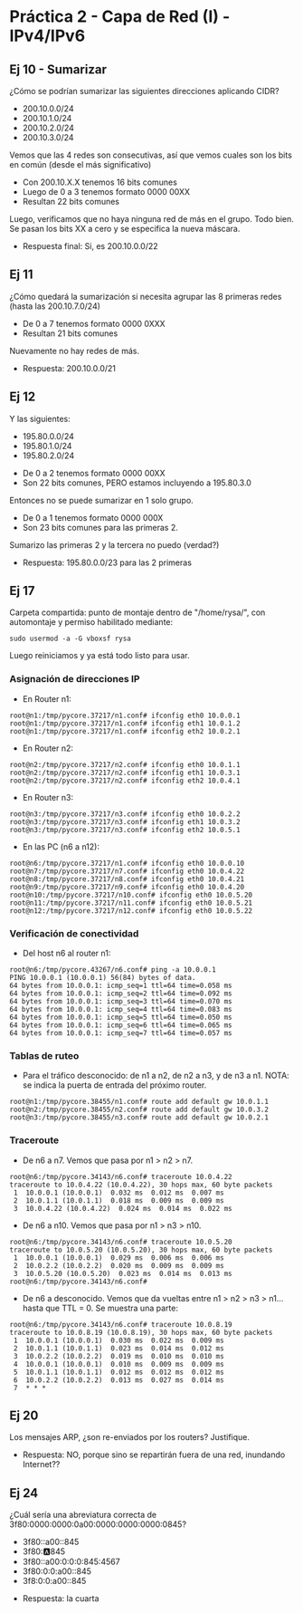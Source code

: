 # Práctica 2 - Capa de Red (I) - IPv4/IPv6

## Ej 10 - Sumarizar 
¿Cómo se podrían sumarizar las siguientes direcciones aplicando CIDR?
- 200.10.0.0/24
- 200.10.1.0/24
- 200.10.2.0/24
- 200.10.3.0/24

Vemos que las 4 redes son consecutivas, así que vemos cuales son los bits en común (desde el más significativo)

* Con 200.10.X.X tenemos 16 bits comunes 
* Luego de 0 a 3 tenemos formato 0000 00XX
* Resultan 22 bits comunes

Luego, verificamos que no haya ninguna red de más en el grupo. 
Todo bien. Se pasan los bits XX a cero y se especifica la nueva máscara. 

- Respuesta final: Si, es 200.10.0.0/22

## Ej 11
¿Cómo quedará la sumarización si necesita agrupar las 8 primeras redes (hasta las
200.10.7.0/24)

* De 0 a 7 tenemos formato 0000 0XXX
* Resultan 21 bits comunes

Nuevamente no hay redes de más.

* Respuesta: 200.10.0.0/21

## Ej 12
Y las siguientes:
- 195.80.0.0/24
- 195.80.1.0/24
- 195.80.2.0/24

* De 0 a 2 tenemos formato 0000 00XX
* Son 22 bits comunes, PERO estamos incluyendo a 195.80.3.0

Entonces no se puede sumarizar en 1 solo grupo. 

* De 0 a 1 tenemos formato 0000 000X
* Son 23 bits comunes para las primeras 2.

Sumarizo las primeras 2 y la tercera no puedo (verdad?)

* Respuesta: 195.80.0.0/23 para las 2 primeras

## Ej 17
Carpeta compartida: punto de montaje dentro de "/home/rysa/", con automontaje y permiso habilitado mediante:

``` sudo usermod -a -G vboxsf rysa ```

Luego reiniciamos y ya está todo listo para usar.

### Asignación de direcciones IP

* En Router n1:
``` 
root@n1:/tmp/pycore.37217/n1.conf# ifconfig eth0 10.0.0.1
root@n1:/tmp/pycore.37217/n1.conf# ifconfig eth1 10.0.1.2
root@n1:/tmp/pycore.37217/n1.conf# ifconfig eth2 10.0.2.1 
```

* En Router n2:
``` 
root@n2:/tmp/pycore.37217/n2.conf# ifconfig eth0 10.0.1.1
root@n2:/tmp/pycore.37217/n2.conf# ifconfig eth1 10.0.3.1
root@n2:/tmp/pycore.37217/n2.conf# ifconfig eth2 10.0.4.1
``` 

* En Router n3:
``` 
root@n3:/tmp/pycore.37217/n3.conf# ifconfig eth0 10.0.2.2
root@n3:/tmp/pycore.37217/n3.conf# ifconfig eth1 10.0.3.2
root@n3:/tmp/pycore.37217/n3.conf# ifconfig eth2 10.0.5.1
``` 

* En las PC (n6 a n12):
``` 
root@n6:/tmp/pycore.37217/n1.conf# ifconfig eth0 10.0.0.10 
root@n7:/tmp/pycore.37217/n7.conf# ifconfig eth0 10.0.4.22
root@n8:/tmp/pycore.37217/n8.conf# ifconfig eth0 10.0.4.21
root@n9:/tmp/pycore.37217/n9.conf# ifconfig eth0 10.0.4.20
root@n10:/tmp/pycore.37217/n10.conf# ifconfig eth0 10.0.5.20
root@n11:/tmp/pycore.37217/n11.conf# ifconfig eth0 10.0.5.21
root@n12:/tmp/pycore.37217/n12.conf# ifconfig eth0 10.0.5.22
```

### Verificación de conectividad

* Del host n6 al router n1:
```
root@n6:/tmp/pycore.43267/n6.conf# ping -a 10.0.0.1 
PING 10.0.0.1 (10.0.0.1) 56(84) bytes of data.
64 bytes from 10.0.0.1: icmp_seq=1 ttl=64 time=0.058 ms
64 bytes from 10.0.0.1: icmp_seq=2 ttl=64 time=0.092 ms
64 bytes from 10.0.0.1: icmp_seq=3 ttl=64 time=0.070 ms
64 bytes from 10.0.0.1: icmp_seq=4 ttl=64 time=0.083 ms
64 bytes from 10.0.0.1: icmp_seq=5 ttl=64 time=0.050 ms
64 bytes from 10.0.0.1: icmp_seq=6 ttl=64 time=0.065 ms
64 bytes from 10.0.0.1: icmp_seq=7 ttl=64 time=0.057 ms
```

### Tablas de ruteo
* Para el tráfico desconocido: de n1 a n2, de n2 a n3, y de n3 a n1. NOTA: se indica la puerta de entrada del próximo router.
```
root@n1:/tmp/pycore.38455/n1.conf# route add default gw 10.0.1.1
root@n2:/tmp/pycore.38455/n2.conf# route add default gw 10.0.3.2
root@n3:/tmp/pycore.38455/n3.conf# route add default gw 10.0.2.1
```

### Traceroute
* De n6 a n7. Vemos que pasa por n1 > n2 > n7.
```
root@n6:/tmp/pycore.34143/n6.conf# traceroute 10.0.4.22
traceroute to 10.0.4.22 (10.0.4.22), 30 hops max, 60 byte packets
 1  10.0.0.1 (10.0.0.1)  0.032 ms  0.012 ms  0.007 ms
 2  10.0.1.1 (10.0.1.1)  0.018 ms  0.009 ms  0.009 ms
 3  10.0.4.22 (10.0.4.22)  0.024 ms  0.014 ms  0.022 ms
```

* De n6 a n10. Vemos que pasa por n1 > n3 > n10.
```
root@n6:/tmp/pycore.34143/n6.conf# traceroute 10.0.5.20
traceroute to 10.0.5.20 (10.0.5.20), 30 hops max, 60 byte packets
 1  10.0.0.1 (10.0.0.1)  0.029 ms  0.006 ms  0.006 ms
 2  10.0.2.2 (10.0.2.2)  0.020 ms  0.009 ms  0.009 ms
 3  10.0.5.20 (10.0.5.20)  0.023 ms  0.014 ms  0.013 ms
root@n6:/tmp/pycore.34143/n6.conf# 
```

* De n6 a desconocido. Vemos que da vueltas entre n1 > n2 > n3 > n1... hasta que TTL = 0. Se muestra una parte:
```
root@n6:/tmp/pycore.34143/n6.conf# traceroute 10.0.8.19
traceroute to 10.0.8.19 (10.0.8.19), 30 hops max, 60 byte packets
 1  10.0.0.1 (10.0.0.1)  0.030 ms  0.022 ms  0.009 ms
 2  10.0.1.1 (10.0.1.1)  0.023 ms  0.014 ms  0.012 ms
 3  10.0.2.2 (10.0.2.2)  0.019 ms  0.010 ms  0.010 ms
 4  10.0.0.1 (10.0.0.1)  0.010 ms  0.009 ms  0.009 ms
 5  10.0.1.1 (10.0.1.1)  0.012 ms  0.012 ms  0.012 ms
 6  10.0.2.2 (10.0.2.2)  0.013 ms  0.027 ms  0.014 ms
 7  * * *
```

## Ej 20
Los mensajes ARP, ¿son re-enviados por los routers? Justifique.

* Respuesta: NO, porque sino se repartirán fuera de una red, inundando Internet??

## Ej 24
¿Cuál sería una abreviatura correcta de 3f80:0000:0000:0a00:0000:0000:0000:0845?
- 3f80::a00::845
- 3f80::a:845
- 3f80::a00:0:0:0:845:4567
- 3f80:0:0:a00::845
- 3f8:0:0:a00::845

* Respuesta: la cuarta
